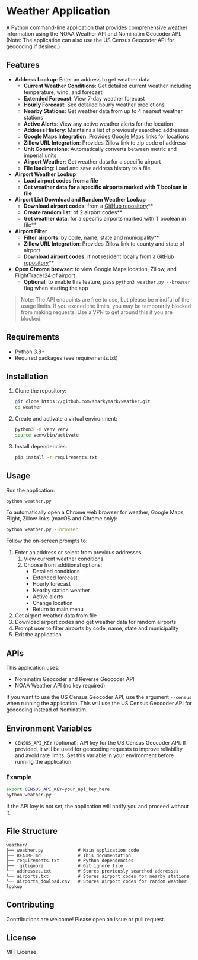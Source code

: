 # Weather Application

A Python command-line application that provides comprehensive weather information using the NOAA Weather API and Nominatim Geocoder API. (Note: The application can also use the US Census Geocoder API for geocoding if desired.)

## Features

- **Address Lookup**: Enter an address to get weather data
   - **Current Weather Conditions**: Get detailed current weather including temperature, wind, and forecast
   - **Extended Forecast**: View 7-day weather forecast
   - **Hourly Forecast**: See detailed hourly weather predictions
   - **Nearby Stations**: Get weather data from up to 4 nearest weather stations
   - **Active Alerts**: View any active weather alerts for the location
   - **Address History**: Maintains a list of previously searched addresses
   - **Google Maps Integration**: Provides Google Maps links for locations
   - **Zillow URL Integration**: Provides Zillow link to zip code of address
   - **Unit Conversions**: Automatically converts between metric and imperial units
   - **Airport Weather**: Get weather data for a specific airport
   - **File loading**: Load and save address history to a file
- **Airport Weather Lookup**
   - **Load airport codes from a file**
   - **Get weather data for a specific airports marked with T boolean in file** 
- **Airport List Download and Random Weather Lookup**
   - **Download airport codes**: from a [GitHub repository](https://davidmegginson.github.io/ourairports-data/airports.csv)**
   - **Create random list**: of 2 airport codes**
   - **Get weather data**: for a specific airports marked with T boolean in file**
- **Airport Filter**
   - **Filter airports**: by code, name, state and municipality**
   - **Zillow URL Integration**: Provides Zillow link to county and state of airport   
   - **Download airport codes**: if not resident locally from a [GitHub repository](https://davidmegginson.github.io/ourairports-data/airports.csv)**
- **Open Chrome browser**: to view Google Maps location, Zillow, and FlightTrader24 of airport
   - **Optional**: to enable this feature, pass `python3 weather.py --browser` flag when starting the app

> Note: The API endpoints are free to use, but please be mindful of the usage limits. If you exceed the limits, you may be temporarily blocked from making requests. Use a VPN to get around this if you are blocked.

## Requirements

- Python 3.8+
- Required packages (see requirements.txt)

## Installation

1. Clone the repository:
   ```bash
   git clone https://github.com/sharkymark/weather.git
   cd weather
   ```

2. Create and activate a virtual environment:
   ```bash
   python3 -m venv venv
   source venv/bin/activate
   ```

3. Install dependencies:
   ```bash
   pip install -r requirements.txt
   ```

## Usage

Run the application:
```bash
python weather.py
```

To automatically open a Chrome web browser for weather, Google Maps, Flight, Zillow links (macOS and Chrome only):
```bash
python weather.py --browser
```

Follow the on-screen prompts to:
1. Enter an address or select from previous addresses
   1. View current weather conditions
   2. Choose from additional options:
      - Detailed conditions
      - Extended forecast
      - Hourly forecast
      - Nearby station weather
      - Active alerts
      - Change location
      - Return to main menu
2. Get airport weather data from file
3. Download airport codes and get weather data for random airports
4. Prompt user to filter airports by code, name, state and municipality
5. Exit the application

## APIs

This application uses:
- Nominatim Geocoder and Reverse Geocoder API
- NOAA Weather API (no key required)

If you want to use the US Census Geocoder API, use the argument `--census` when running the application. This will use the US Census Geocoder API for geocoding instead of Nominatim.

## Environment Variables

- `CENSUS_API_KEY` (optional): API key for the US Census Geocoder API. If provided, it will be used for geocoding requests to improve reliability and avoid rate limits. Set this variable in your environment before running the application.

### Example

```bash
export CENSUS_API_KEY=your_api_key_here
python weather.py
```

If the API key is not set, the application will notify you and proceed without it.

## File Structure

```
weather/
├── weather.py             # Main application code
├── README.md              # This documentation
├── requirements.txt       # Python dependencies
├── .gitignore             # Git ignore file
└── addresses.txt          # Stores previously searched addresses
└── airports.txt           # Stores airport codes for nearby stations
└── airports_dowload.csv   # Stores airport codes for random weather lookup
```

## Contributing

Contributions are welcome! Please open an issue or pull request.

## License

MIT License